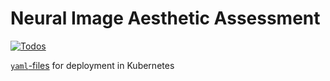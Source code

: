# Neural Image Aesthetic Assessment

[![Todos](https://badgen.net/https/api.tickgit.com/badgen/github.com/janpf/NIAA)](https://www.tickgit.com/browse?repo=github.com/janpf/NIAA)

[`yaml`-files](k8s) for deployment in Kubernetes
